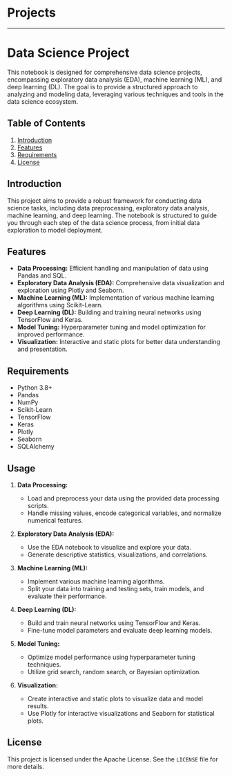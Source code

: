 # Projects
---

# Data Science Project

This notebook is designed for comprehensive data science projects, encompassing exploratory data analysis (EDA), machine learning (ML), and deep learning (DL). The goal is to provide a structured approach to analyzing and modeling data, leveraging various techniques and tools in the data science ecosystem.

## Table of Contents

1. [Introduction](#introduction)
2. [Features](#features)
3. [Requirements](#requirements)
4. [License](#license)

## Introduction

This project aims to provide a robust framework for conducting data science tasks, including data preprocessing, exploratory data analysis, machine learning, and deep learning. The notebook is structured to guide you through each step of the data science process, from initial data exploration to model deployment.

## Features

- **Data Processing:** Efficient handling and manipulation of data using Pandas and SQL.
- **Exploratory Data Analysis (EDA):** Comprehensive data visualization and exploration using Plotly and Seaborn.
- **Machine Learning (ML):** Implementation of various machine learning algorithms using Scikit-Learn.
- **Deep Learning (DL):** Building and training neural networks using TensorFlow and Keras.
- **Model Tuning:** Hyperparameter tuning and model optimization for improved performance.
- **Visualization:** Interactive and static plots for better data understanding and presentation.

## Requirements

- Python 3.8+
- Pandas
- NumPy
- Scikit-Learn
- TensorFlow
- Keras
- Plotly
- Seaborn
- SQLAlchemy

## Usage

1. **Data Processing:**
    - Load and preprocess your data using the provided data processing scripts.
    - Handle missing values, encode categorical variables, and normalize numerical features.

2. **Exploratory Data Analysis (EDA):**
    - Use the EDA notebook to visualize and explore your data.
    - Generate descriptive statistics, visualizations, and correlations.

3. **Machine Learning (ML):**
    - Implement various machine learning algorithms.
    - Split your data into training and testing sets, train models, and evaluate their performance.

4. **Deep Learning (DL):**
    - Build and train neural networks using TensorFlow and Keras.
    - Fine-tune model parameters and evaluate deep learning models.

5. **Model Tuning:**
    - Optimize model performance using hyperparameter tuning techniques.
    - Utilize grid search, random search, or Bayesian optimization.

6. **Visualization:**
    - Create interactive and static plots to visualize data and model results.
    - Use Plotly for interactive visualizations and Seaborn for statistical plots.

## License

This project is licensed under the Apache License. See the `LICENSE` file for more details.

